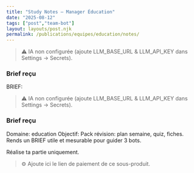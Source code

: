 ```yaml
---
title: "Study Notes — Manager Éducation"
date: "2025-08-12"
tags: ["post","team-bot"]
layout: layouts/post.njk
permalink: /publications/equipes/education/notes/
---
```

> ⚠️ IA non configurée (ajoute LLM_BASE_URL & LLM_API_KEY dans Settings → Secrets).

### Brief reçu
BRIEF:
> ⚠️ IA non configurée (ajoute LLM_BASE_URL & LLM_API_KEY dans Settings → Secrets).

### Brief reçu
Domaine: education
Objectif: Pack révision: plan semaine, quiz, fiches.
Rends un BRIEF utile et mesurable pour guider 3 bots.

Réalise ta partie uniquement.

> ⚙️ Ajoute ici le lien de paiement de ce sous-produit.
